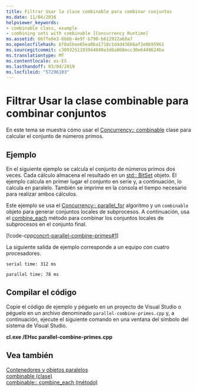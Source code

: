 ```yaml
---
title: Filtrar Usar la clase combinable para combinar conjuntos
ms.date: 11/04/2016
helpviewer_keywords:
- combinable class, example
- combining sets with combinable [Concurrency Runtime]
ms.assetid: 66ffe8e3-6bbb-4e9f-b790-b612922a68a7
ms.openlocfilehash: bf8a5bee65ea0ba1718c1d4d436b6af3e0b95961
ms.sourcegitcommit: c3093251193944840e3d0a068ecc30e6449624ba
ms.translationtype: MT
ms.contentlocale: es-ES
ms.lasthandoff: 03/04/2019
ms.locfileid: "57296103"
---
```

# <a name="how-to-use-combinable-to-combine-sets"></a>Filtrar Usar la clase combinable para combinar conjuntos

En este tema se muestra cómo usar el [Concurrency:: combinable](../../parallel/concrt/reference/combinable-class.md) clase para calcular el conjunto de números primos.

## <a name="example"></a>Ejemplo

En el siguiente ejemplo se calcula el conjunto de números primos dos veces. Cada cálculo almacena el resultado en un [std:: BitSet](../../standard-library/bitset-class.md) objeto. El ejemplo calcula en primer lugar el conjunto en serie y, a continuación, lo calcula en paralelo. También se imprime en la consola el tiempo necesario para realizar ambos cálculos.

Este ejemplo se usa el [Concurrency:: parallel_for](reference/concurrency-namespace-functions.md#parallel_for) algoritmo y un `combinable` objeto para generar conjuntos locales de subprocesos. A continuación, usa el [combine_each](reference/combinable-class.md#combine_each) método para combinar los conjuntos locales de subprocesos en el conjunto final.

[!code-cpp[concrt-parallel-combine-primes#1](../../parallel/concrt/codesnippet/cpp/how-to-use-combinable-to-combine-sets_1.cpp)]

La siguiente salida de ejemplo corresponde a un equipo con cuatro procesadores.

```Output
serial time: 312 ms

parallel time: 78 ms
```

## <a name="compiling-the-code"></a>Compilar el código

Copie el código de ejemplo y péguelo en un proyecto de Visual Studio o péguelo en un archivo denominado `parallel-combine-primes.cpp` y, a continuación, ejecute el siguiente comando en una ventana del símbolo del sistema de Visual Studio.

**cl.exe /EHsc parallel-combine-primes.cpp**

## <a name="see-also"></a>Vea también

[Contenedores y objetos paralelos](../../parallel/concrt/parallel-containers-and-objects.md)<br/>
[combinable (clase)](../../parallel/concrt/reference/combinable-class.md)<br/>
[combinable:: combine_each (método)](reference/combinable-class.md#combine_each)
